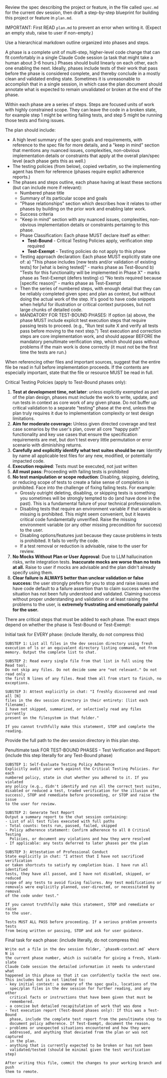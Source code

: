 Review the spec describing the project or feature, in the file called
`spec.md` for the current dev session, then draft a step-by-step blueprint for
building this project or feature in `plan.md`.

IMPORTANT: First READ `plan.md` to prevent an error when writing it. (Expect an
empty stub, raise to user if non-empty.)

Use a hierarchical markdown outline organized into phases and steps.

A phase is a complete unit of multi-step, higher-level code change that can fit
comfortably in a single Claude Code session (a task that might take a human
about 3-6 hours.) Phases should build linearly on each other, each one enabling
the next. Ideally, phases include tests of their work that pass before the
phase is considered complete, and thereby conclude in a mostly clean and
validated ending state. Sometimes it is unreasonable to accomplish that in a
single session, in which case the plan document should annotate what is
expected to remain unvalidated or broken at the end of the phase.

Within each phase are a series of steps. Steps are focused units of work with
highly constrained scope. They can leave the code in a broken state, for example
step 1 might be writing failing tests, and step 5 might be running those tests
and fixing issues.

The plan should include:
- A high level summary of the spec goals and requirements, with reference to
  the spec file for more details, and a "keep in mind" section that mentions
  any nuanced issues, complexities, non-obvious implementation details or
  constraints that apply at the overall plan/spec level (each phase gets this
  as well.)
- The testing policies (from below), copied verbatim, so the implementing agent
  has them for reference (phases require explict adherence reports.)
- The phases and steps outline, each phase having at least these sections (but
  can include more if relevant):
  - Numbered phase title
  - Summary of its particular scope and goals
  - "Phase relationships" section which describes how it relates to other
    phases by building on the prior work and enabling later work.
  - Success criteria
  - "Keep in mind" section with any nuanced issues, complexities, non-obvious
    implementation details or constraints pertaining to this phase.
  - Phase Classification: Each phase MUST declare itself as either:
    * **Test-Bound** - Critical Testing Policies apply, verification step required
    * **Test-Exempt** - Testing policies do not apply to this phase
  - Testing approach declaration: Each phase MUST explicitly state one of:
    a) "This phase includes [new tests and/or validation of existing tests] for
       [what is being tested]" - marks phase as Test-Bound
    b) "Tests for this functionality will be implemented in Phase X" - marks
       phase as Test-Exempt (defers testing)
    c) "No tests required because [specific reason]" - marks phase as Test-Exempt
  - Then the series of numbered steps, with enough detail that they can be
    reliably completed given spec and plan as context, but without doing the
    actual work of the step. It's good to have code snippets when helpful
    for illustration or critical context purposes, but not large chunks of
    detailed code.
  - MANDATORY FOR TEST-BOUND PHASES: If option (a) above, the phase MUST include
    explicit test execution steps that require passing tests to proceed. (e.g.,
    "Run test suite X and verify all tests pass before moving to the next
    step.") Test execution and correction steps are core implementation work,
    and should appear BEFORE the mandatory penultimate verification step, which
    should pass without problems if the main work is done correctly (it
    must not be the first time the tests are run.)

When referencing other files and important sources, suggest that the entire
file be read in full before implementation proceeds. If the contents are
especially important, state that the file or resource MUST be read in full. 

Critical Testing Policies (apply to Test-Bound phases only):
1. **Test at development time, not later**: unless explicitly exempted as part
   of the plan design, phases must include the work to write, update, and run
   tests in context as core work of any given phase. Do not buffer up critical
   validation to a separate "testing" phase at the end, unless the plan truly
   requires it due to implementation complexity or test design limitations.
2. **Aim for moderate coverage:** Unless given directed coverage and test case
   scenarios by the user's plan, cover all core "happy path" functionality and
   key use cases that ensure the specification requirements are met, but don't
   test every little permutation or error scenario with diminishing returns.
3. **Carefully and explicitly identify what test suites should be run**:
   Identify by name all applicable test files for any new, modified, or
   potentially impacted code.
4. **Execution required**: Tests must be executed, not just written
5. **All must pass**: Proceeding with failing tests is prohibited
6. **No test manipulation or scope reduction**: Disabling, skipping, deleting,
   or reducing scope of tests to create a false sense of completion is
   prohibited. Face into the challenge of fixing failing tests. For example:
   - Grossly outright deleting, disabling, or skipping tests is something you
     sometimes will be strongly tempted to do (and have done in the past). This
     is a fundamental failure of your technical professionalism.
   - Disabling tests that require an environment variable if that variable is
     missing is prohibited. This might seem convenient, but it leaves critical
     code fundamentally unverified. Raise the missing environment variable (or
     any other missing precondition for success) to the user.
   - Disabling options/features just because they cause problems in tests is
     prohibited. It fails to verify the code.
   - If a test removal or reduction is advisable, raise to the user for review.
7. **No Mocks Without Plan or User Approval**: Due to LLM hallucination risks,
   write integration tests. **Inaccurate mocks are worse than no tests at
   all.** Raise to user if mocks are advisable and the plan didn't already
   specify using them.
8. **Clear failure is ALWAYS better than unclear validation or false success:**
   the user strongly prefers for you to stop and raise issues and have code
   default to a failure assertion than to claim success when the situation has
   not been fully understood and validated. Claiming success without proper
   understanding and validation or at least raising the problems to the user,
   is **extremely frustrating and emotionally painful for the user.**

There are critical steps that must be added to each phase. The exact steps depend
on whether the phase is Test-Bound or Test-Exempt:

Initial task for EVERY phase: (include literally, do not compress this)

    SUBSTEP 1: List all files in the dev session directory using fresh
    execution of ls or an equivalent directory listing command, not from
    memory. Output the complete list to chat.

    SUBSTEP 2: Read every single file from that list in full using the Read tool.
    Do not skip any files. Do not decide some are "not relevant." Do not read only
    the first N lines of any files. Read them all from start to finish, no
    exceptions.

    SUBSTEP 3: Attest explicitly in chat: "I freshly discovered and read all [N]
    files in the dev session directory in their entirety: [list each filename].
    I have not skipped, summarized, or selectively read any files currently
    present on the filesystem in that folder."

    If you cannot truthfully make this statement, STOP and complete the reading.

Provide the full path to the dev session directory in this plan step.

Penultimate task FOR TEST-BOUND PHASES - Test Verification and Report:
(include this step literally for any Test-Bound phase)

    SUBSTEP 1: Self-Evaluate Testing Policy Adherence
    Explicitly audit your work against the Critical Testing Policies. For each
    numbered policy, state in chat whether you adhered to it. If you violated
    any policy (e.g., didn't identify and run all the correct test suites,
    disabled or reduced a test, traded verification for the illusion of
    success), STOP and remediate before proceeding, or STOP and raise the issue
    to the user for review.

    SUBSTEP 2: Generate Test Report
    Output a summary report to the chat session containing:
    - List of all test files executed with full paths
    - Total counts: tests run, passed, failed, skipped
    - Policy adherence statement: Confirm adherence to all 8 Critical Testing
      Policies, or document any violations and how they were resolved
    - If applicable: any tests deferred to later phases per the plan

    SUBSTEP 3: Attestation of Professional Conduct
    State explicitly in chat: "I attest that I have not sacrificed verification
    or taken shortcuts to satisfy my completion bias. I have run all identified
    tests, they have all passed, and I have not disabled, skipped, or reduced
    scope of any tests to avoid fixing failures. Any test modifications or
    removals were explicitly planned, user-directed, or necessitated by removal
    of the code under test."

    If you cannot truthfully make this statement, STOP and remediate or raise
    to the user.

    Tests MUST ALL PASS before proceeding. If a serious problem prevents tests
    from being written or passing, STOP and ask for user guidance.

Final task for each phase: (include literally, do not compress this)

    Write out a file in the dev session folder, `phaseN-context.md` where N is
    the current phase number, which is suitable for giving a fresh, blank-slate
    Claude Code session the detailed information it needs to understand what
    happened in this phase so that it can confidently tackle the next one.
    This includes but is not limited to:
    - key initial context: a summary of the spec goals, locations of the
      spec/plan files in the dev session for further reading, and any other
      critical facts or instructions that have been given that must be
      remembered.
    - a concise but detailed recapitulation of work that was done
    - Test execution report (Test-Bound phases only): If this was a Test-Bound
      phase, include the complete test report from the penultimate step to
      document policy adherence. If Test-Exempt, document the reason.
    - problems or unexpected situations encountered and how they were
      addressed, and anything that deviated from the plan or was not captured
      in the plan.
    - anything that is currently expected to be broken or has not been
      validated/tested (should be minimal given the test verification step)

    After writing this file, commit the changes to your working branch and push
    them to remote.

